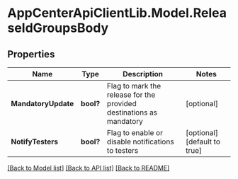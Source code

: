 # AppCenterApiClientLib.Model.ReleaseIdGroupsBody
## Properties

Name | Type | Description | Notes
------------ | ------------- | ------------- | -------------
**MandatoryUpdate** | **bool?** | Flag to mark the release for the provided destinations as mandatory | [optional] 
**NotifyTesters** | **bool?** | Flag to enable or disable notifications to testers | [optional] [default to true]

[[Back to Model list]](../README.md#documentation-for-models) [[Back to API list]](../README.md#documentation-for-api-endpoints) [[Back to README]](../README.md)

